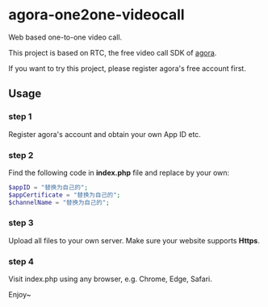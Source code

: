 # agora-one2one-videocall 

Web based one-to-one video call.

This project is based on RTC, the free video call SDK of [agora](www.agora.io).

If you want to try this project, please register agora's free account first.

## Usage

### step 1
Register agora's account and obtain your own App ID etc.

### step 2

Find the following code in **index.php** file and replace by your own:

```php
$appID = "替换为自己的";
$appCertificate = "替换为自己的";
$channelName = "替换为自己的";
```
### step 3

Upload all files to your own server. Make sure your website supports **Https**.

### step 4

Visit index.php using any browser, e.g. Chrome, Edge, Safari.

Enjoy~
